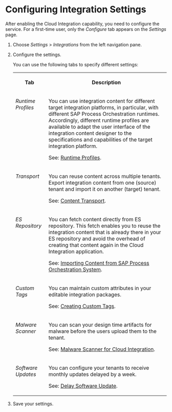 <!-- loio98091f710e534120a71b436e9be4e6bf -->

# Configuring Integration Settings

After enabling the Cloud Integration capability, you need to configure the service. For a first-time user, only the *Configure* tab appears on the *Settings* page.

1.  Choose *Settings* \> *Integrations* from the left navigation pane.

2.  Configure the settings.

    You can use the following tabs to specify different settings:


    <table>
    <tr>
    <th valign="top">

    Tab
    
    </th>
    <th valign="top">

    Description
    
    </th>
    </tr>
    <tr>
    <td valign="top">
    
    *Runtime Profiles* 
    
    </td>
    <td valign="top">
    
    You can use integration content for different target integration platforms, in particular, with different SAP Process Orchestration runtimes. Accordingly, different runtime profiles are available to adapt the user interface of the integration content designer to the specifications and capabilities of the target integration platform.

    See: [Runtime Profiles](runtime-profiles-8007daa.md).
    
    </td>
    </tr>
    <tr>
    <td valign="top">
    
    *Transport* 
    
    </td>
    <td valign="top">
    
    You can reuse content across multiple tenants. Export integration content from one \(source\) tenant and import it on another \(target\) tenant.

    See: [Content Transport](../content-transport-e3c79d6.md).
    
    </td>
    </tr>
    <tr>
    <td valign="top">
    
    *ES Repository* 
    
    </td>
    <td valign="top">
    
    You can fetch content directly from ES repository. This fetch enables you to reuse the integration content that is already there in your ES repository and avoid the overhead of creating that content again in the Cloud Integration application.

    See: [Importing Content from SAP Process Orchestration System](importing-content-from-sap-process-orchestration-system-53db5fb.md).
    
    </td>
    </tr>
    <tr>
    <td valign="top">
    
    *Custom Tags* 
    
    </td>
    <td valign="top">
    
    You can maintain custom attributes in your editable integration packages.

    See: [Creating Custom Tags](creating-custom-tags-71c0448.md).
    
    </td>
    </tr>
    <tr>
    <td valign="top">
    
    *Malware Scanner* 
    
    </td>
    <td valign="top">
    
    You can scan your design time artifacts for malware before the users upload them to the tenant.

    See: [Malware Scanner for Cloud Integration](malware-scanner-for-cloud-integration-37df657.md).
    
    </td>
    </tr>
    <tr>
    <td valign="top">
    
    *Software Updates* 
    
    </td>
    <td valign="top">
    
    You can configure your tenants to receive monthly updates delayed by a week.

    See: [Delay Software Update](delay-software-update-ee8ba5b.md).
    
    </td>
    </tr>
    </table>
    
3.  Save your settings.


